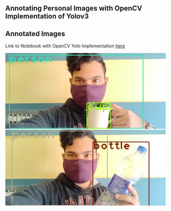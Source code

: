 ## Annotating Personal Images with OpenCV Implementation of Yolov3

## Annotated Images

Link to Notebook with OpenCV Yolo Implementation [here](https://github.com/a-pujahari/EVA8/blob/main/Session12/Yolov3_OpenCV/Yolov3%20OpenCV.ipynb)

![image1](https://github.com/a-pujahari/EVA8/blob/main/Session12/Yolov3_OpenCV/Image1_annotated.jpg)
![image2](https://github.com/a-pujahari/EVA8/blob/main/Session12/Yolov3_OpenCV/Image2_annotated.jpg)
